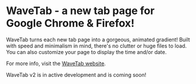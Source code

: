 # WaveTab - a new tab page for Google Chrome & Firefox!

WaveTab turns each new tab page into a gorgeous, animated gradient! Built with speed and minimalism in mind, there's no clutter or huge files to load. You can also customize your page to display the time and/or date.

For more info, visit the [WaveTab website](https://lizgw.github.io/wavetab/).

WaveTab v2 is in active development and is coming soon!
